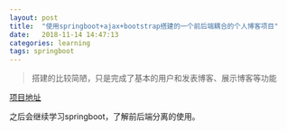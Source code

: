 ```yaml
---
layout: post
title:  "使用springboot+ajax+bootstrap搭建的一个前后端耦合的个人博客项目"
date:   2018-11-14 14:47:13
categories: learning
tags: springboot
---
```



> 搭建的比较简陋，只是完成了基本的用户和发表博客、展示博客等功能

[项目地址](https://github.com/csxiaoshang/blog)

之后会继续学习springboot，了解前后端分离的使用。